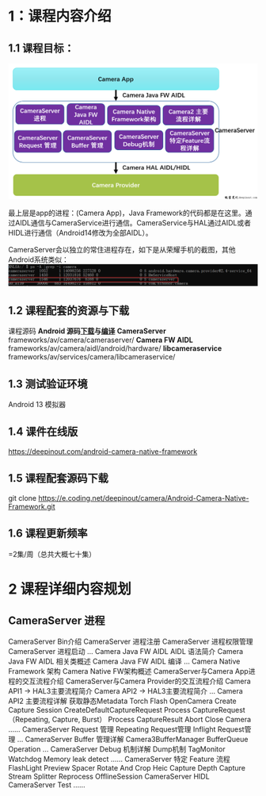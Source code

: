# 1：课程内容介绍

## 1.1 课程目标：

![image.png](../assets/1706531806517-image.png?r=51897b58844f053e4cbe927eefb35879)

最上层是app的进程：(Camera App)，Java Framework的代码都是在这里。通过AIDL通信与CameraService进行通信。CameraService与HAL通过AIDL或者HIDL进行通信（Android14修改为全部AIDL）。

CameraServer会以独立的常住进程存在，如下是从荣耀手机的截图，其他Android系统类似：![image.png](../assets/1706532059096-image.png?r=51897b58844f053e4cbe927eefb35879)

## 1.2 课程配套的资源与下载

课程源码
**Android 源码[下载](https://deepinout.com/android-camera-performance-analysis/android-camera-performance-analysis-download-aosp-sourcecode.html)与[编译](https://deepinout.com/android-camera-performance-analysis/android-camera-performance-analysis-build-android-emulator.html)**
**CameraServer**
    frameworks/av/camera/cameraserver/
**Camera FW AIDL**
    frameworks/av/camera/aidl/android/hardware/
**libcameraservice**
    frameworks/av/services/camera/libcameraservice/

## 1.3 测试验证环境

Android 13 模拟器

## 1.4 课件在线版

https://deepinout.com/android-camera-native-framework

## 1.5 课程配套源码下载

git clone https://e.coding.net/deepinout/camera/Android-Camera-Native-Framework.git

## 1.6 课程更新频率

=2集/周（总共大概七十集）

# 2 课程详细内容规划

## CameraServer 进程

CameraServer Bin介绍
CameraServer 进程注册
CameraServer 进程权限管理
CameraServer 进程启动
…
Camera Java FW AIDL
AIDL 语法简介
Camera Java FW AIDL 相关类概述
Camera Java FW AIDL 编译
…
Camera Native Framework 架构
Camera Native FW架构概述
CameraServer与Camera App进程的交互流程介绍
CameraServer与Camera Provider的交互流程介绍
Camera API1 -> HAL3主要流程简介
Camera API2 -> HAL3主要流程简介
…
Camera API2 主要流程详解
获取静态Metadata
Torch Flash
OpenCamera
Create Capture Session
CreateDefaultCaptureRequest
Process CaptureRequest（Repeating, Capture, Burst）
Process CaptureResult
Abort
Close Camera
……
CameraServer Request 管理
Repeating Request管理
Inflight Request管理
…
CameraServer Buffer 管理详解
Camera3BufferManager
BufferQueue Operation
…
CameraServer Debug 机制详解
Dump机制
TagMonitor
Watchdog
Memory leak detect
……
CameraServer 特定 Feature 流程
FlashLight
Preview Spacer
Rotate And Crop
Heic Capture
Depth Capture
Stream Splitter
Reprocess
OfflineSession
CameraServer HIDL
CameraServer Test
……








